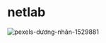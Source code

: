# netlab
![pexels-dương-nhân-1529881](https://user-images.githubusercontent.com/96301284/147843445-cad5989a-0a7a-490c-bd96-733a397ddf74.png)
